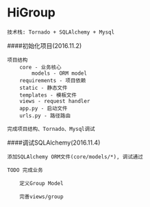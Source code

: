 # HiGroup
    技术栈: Tornado + SQLAlchemy + Mysql 

####初始化项目(2016.11.2)
        
    项目结构
        core - 业务核心
            models - ORM model
        requirements - 项目依赖
        static - 静态文件
        templates - 模板文件
        views - request handler
        app.py - 启动文件
        urls.py - 路径路由

    完成项目结构、Tornado、Mysql调试
    
    
####调试SQLAlchemy(2016.11.4)
    
    添加SQLAlchemy ORM文件(core/models/*), 调试通过

    TODO 完成业务
        
        定义Group Model

        完善views/group
    
